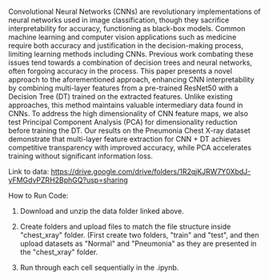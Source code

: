 Convolutional Neural Networks (CNNs) are revolutionary implementations of neural networks used in image classification, though they sacrifice interpretability for accuracy, functioning as black-box models. Common machine learning and computer vision applications such as medicine require both accuracy and justification in the decision-making process, limiting learning methods including CNNs. Previous work combating these issues tend towards a combination of decision trees and neural networks, often forgoing accuracy in the process. This paper presents a novel approach to the aforementioned approach, enhancing CNN interpretability by combining multi-layer features from a pre-trained ResNet50 with a Decision Tree (DT) trained on the extracted features. Unlike existing approaches, this method maintains valuable intermediary data found in CNNs. To address the high dimensionality of CNN feature maps, we also test Principal Component Analysis (PCA) for dimensionality reduction before training the DT. Our results on the Pneumonia Chest X-ray dataset demonstrate that multi-layer feature extraction for CNN + DT achieves competitive transparency with improved accuracy, while PCA accelerates training without significant information loss.

Link to data:
https://drive.google.com/drive/folders/1R2qjKJRW7Y0XbdJ-yFMGdvPZRH2BphGQ?usp=sharing

How to Run Code:
1. Download and unzip the data folder linked above.
   
2. Create folders and upload files to match the file structure inside "chest_xray" folder. (First create two folders, "train" and "test", and then upload datasets as "Normal" and "Pneumonia" as they are presented in the "chest_xray" folder.
   
3. Run through each cell sequentially in the .ipynb.
